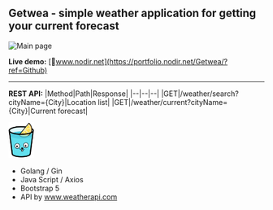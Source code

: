 ## Getwea  -  simple weather application for getting your current forecast
![Main page](https://www.nodir.net/files/images/Getwea.png)

**Live demo:** [👀www.nodir.net](https://portfolio.nodir.net/Getwea/?ref=Github)

<hr />

**REST API:**
|Method|Path|Response|
|--|--|--|
|GET|/weather/search?cityName={City}|Location list|
|GET|/weather/current?cityName={City}|Current forecast|

<img src="https://raw.githubusercontent.com/gin-gonic/logo/master/color.png" width="50" height="">

- Golang / Gin
- Java Script / Axios
- Bootstrap 5
- API by www.weatherapi.com
